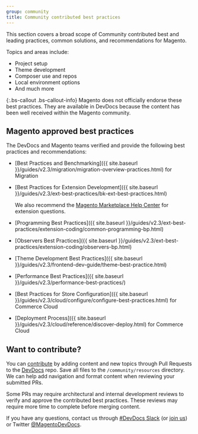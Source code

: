 ```yaml
---
group: community
title: Community contributed best practices
---
```


This section covers a broad scope of Community contributed best and leading practices, common solutions, and recommendations for Magento.

Topics and areas include:

*  Project setup
*  Theme development
*  Composer use and repos
*  Local environment options
*  And much more

{:.bs-callout .bs-callout-info}
Magento does not officially endorse these best practices.
They are available in DevDocs because the content has been well received within the Magento community.

## Magento approved best practices

The DevDocs and Magento teams verified and provide the following best practices and recommendations:

*  [Best Practices and Benchmarking]({{ site.baseurl }}/guides/v2.3/migration/migration-overview-practices.html) for Migration
*  [Best Practices for Extension Development]({{ site.baseurl }}/guides/v2.3/ext-best-practices/bk-ext-best-practices.html)

   We also recommend the [Magento Marketplace Help Center](https://marketplacesupport.magento.com/hc/en-us) for extension questions.

*  [Programming Best Practices]({{ site.baseurl }}/guides/v2.3/ext-best-practices/extension-coding/common-programming-bp.html)
*  [Observers Best Practices]({{ site.baseurl }}/guides/v2.3/ext-best-practices/extension-coding/observers-bp.html)
*  [Theme Development Best Practices]({{ site.baseurl }}/guides/v2.3/frontend-dev-guide/theme-best-practice.html)
*  [Performance Best Practices]({{ site.baseurl }}/guides/v2.3/performance-best-practices/)
*  [Best Practices for Store Configuration]({{ site.baseurl }}/guides/v2.3/cloud/configure/configure-best-practices.html) for Commerce Cloud
*  [Deployment Process]({{ site.baseurl }}/guides/v2.3/cloud/reference/discover-deploy.html) for Commerce Cloud

## Want to contribute?

You can [contribute](https://github.com/magento/devdocs/blob/master/.github/CONTRIBUTING.md) by adding content and new topics through Pull Requests to the [DevDocs](https://github.com/magento/devdocs) repo. Save all files to the `/community/resources` directory. We can help add navigation and format content when reviewing your submitted PRs.

Some PRs may require architectural and internal development reviews to verify and approve the contributed best practices. These reviews may require more time to complete before merging content.

If you have any questions, contact us through [#DevDocs Slack](https://magentocommeng.slack.com/messages/CAN932A3H) (or [join us](https://t.co/9HImUyCmyh)) or Twitter [@MagentoDevDocs](https://twitter.com/MagentoDevDocs).
